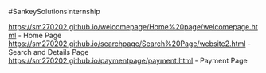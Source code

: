 #SankeySolutionsInternship

https://sm270202.github.io/welcomepage/Home%20page/welcomepage.html - Home Page
https://sm270202.github.io/searchpage/Search%20Page/website2.html - Search and Details Page
https://sm270202.github.io/paymentpage/payment.html - Payment Page
